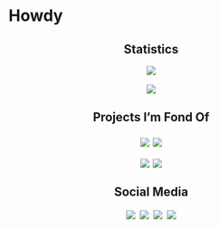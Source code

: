# Howdy

<h2 align="center">Statistics</h2>

<div align="center">
<img align="center" src="https://img.shields.io/endpoint?color=f4005f&label=Views&style=for-the-badge&url=https%3A%2F%2Fhits.dwyl.com%2FLongestboi%2FLongestboi.json">
</br>
</br>
<img align="bottom" src="https://github-readme-stats.vercel.app/api?username=Longestboi&count_private=true&show_icons=true&theme=synthwave&hide_rank=true">
</div>

<h2 align="center">Projects I’m Fond Of</h2>

<div>
<div align="center" style="display: block;">
<a target="_blank" rel="noreferrer noopener" href="https://github.com/Longestboi/Brick-Breaker"><img align="middle" style="margin: 1px;" src="https://github-readme-stats.vercel.app/api/pin/?username=Longestboi&repo=brick-breaker&theme=synthwave"></a>
<a target="_blank" rel="noreferrer noopener" href="https://github.com/Longestboi/sndata-converter"><img align="middle" style="margin: 1px;" src="https://github-readme-stats.vercel.app/api/pin/?username=Longestboi&repo=sndata-converter&theme=synthwave"></a>
</div>
<p></p>
<div align="center" style="display: block;">
<a target="_blank" rel="noreferrer noopener" href="https://github.com/Longestboi/TNES2INES"><img align="middle" style="margin: 1px;" src="https://github-readme-stats.vercel.app/api/pin/?username=Longestboi&repo=TNES2INES&theme=synthwave"></a>
<a target="_blank" rel="noreferrer noopener" href="https://github.com/Longestboi/tnes2inesGUI"><img align="middle" style="margin: 1px;" src="https://github-readme-stats.vercel.app/api/pin/?username=Longestboi&repo=tnes2inesGUI&theme=synthwave"></a>
</div>
</div>

<h2 align="center">Social Media</h2>

<div align="center" style="display: block;">
<a href="https://twitter.com/Long_boii" target="_blank" rel="noreferrer noopener"><img style="padding: 2px;" src="https://img.shields.io/badge/-Twitter-15202B?style=for-the-badge&logo=Twitter"></a>
<a href="https://youtube.com/@Longest_boi" target="_blank" rel="noreferrer noopener"><img style="padding: 2px;" src="https://img.shields.io/badge/-YouTube-FF0000?style=for-the-badge&logo=YouTube"></a>
<a href="https://discord.com/users/1069026764849958964" target="_blank" rel="noreferrer noopener"><img style="padding: 2px;" src="https://img.shields.io/badge/-Discord-202225?style=for-the-badge&logo=Discord"></a>
<a href="https://www.linkedin.com/in/andrewrlong02/" target="_blank" rel="noreferrer noopener"><img style="padding: 2px;" src="https://img.shields.io/badge/-Linkedin-0077b5?style=for-the-badge&logo=Linkedin"></a>
</div>

